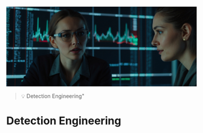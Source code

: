 
![Detection Engineering](images/detectionengineering.jpg "Detection Engineering")

> :bulb: Detection Engineering"


# Detection Engineering





